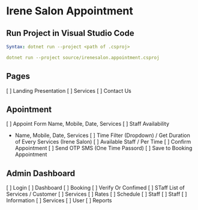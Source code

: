 # Irene Salon Appointment

## Run Project in Visual Studio Code
```yaml
Syntax: dotnet run --project <path of .csproj>

dotnet run --project source/irenesalon.appointment.csproj
```

## Pages
[ ] Landing Presentation
[ ] Services
[ ] Contact Us

## Apointment
[ ] Appoint Form Name, Mobile, Date, Services
[ ] Staff Availability
 - Name, Mobile, Date, Services
[ ] Time Filter (Dropdown) / Get Duration of Every Services (Irene Salon)
[ ] Available Staff / Per Time
[ ] Confirm Appointment
[ ] Send OTP SMS (One Time Passord)
[ ] Save to Booking Appointment

## Admin Dashboard
[ ] Login
[ ] Dashboard
[ ] Booking
[ ] Verify Or Confimed
[ ] STaff List of Services / Customer
[ ] Services
[ ] Rates
[ ] Schedule
[ ] Staff
[ ] Staff
[ ] Information
[ ] Services
[ ] User
[ ] Reports

